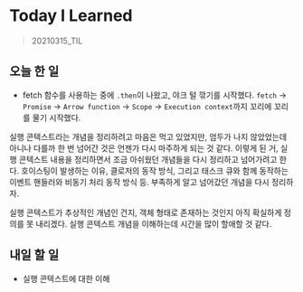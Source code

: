 # Today I Learned

> 20210315_TIL <br>

## 오늘 한 일

- fetch 함수를 사용하는 중에 `.then`이 나왔고, 야크 털 깎기를 시작했다. `fetch` -> `Promise` -> `Arrow function` -> `Scope` -> `Execution context`까지 꼬리에 꼬리를 물기 시작했다.

실행 콘텍스트라는 개념을 정리하려고 마음은 먹고 있었지만, 엄두가 나지 않았었는데 아니나 다를까 한 번 넘어간 것은 언젠가 다시 마주하게 되는 것 같다. 이렇게 된 거, 실행 콘텍스트 내용을 정리하면서 조금 아쉬웠던 개념들을 다시 정리하고 넘어가려고 한다. 호이스팅이 발생하는 이유, 클로저의 동작 방식, 그리고 태스크 큐와 함께 동작하는 이벤트 핸들러와 비동기 처리 동작 방식 등. 부족하게 알고 넘어갔던 개념을 다시 정리하자.

실행 콘텍스트가 추상적인 개념인 건지, 객체 형태로 존재하는 것인지 아직 확실하게 정의를 못 내리겠다. 실행 콘텍스트 개념을 이해하는데 시간을 많이 할애할 것 같다.

## 내일 할 일

- 실행 콘텍스트에 대한 이해
